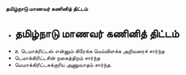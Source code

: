 **தமிழ்நாடு மாணவர் கணினித் திட்டம்**
- # தமிழ்நாடு மாணவர் கணினித் திட்டம்
- a. டெமாக்ரிட்டஸ் என்னும் கிரேக்க மெய்விளக்க அறிவரைச் சார்ந்த
- டெமாக்கிரிட்டசின் நகைத்திறம் சார்ந்த
- மெமாக்கிரிட்டசுக்குரிய அணுவாதம் சார்ந்த.

